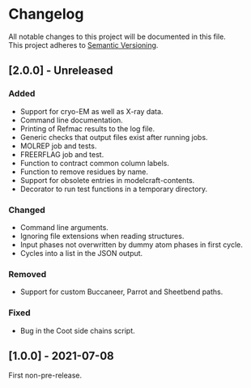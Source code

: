 # Changelog

All notable changes to this project will be documented in this file.  
This project adheres to [Semantic Versioning](https://semver.org).

## [2.0.0] - Unreleased

### Added

- Support for cryo-EM as well as X-ray data.
- Command line documentation.
- Printing of Refmac results to the log file.
- Generic checks that output files exist after running jobs.
- MOLREP job and tests.
- FREERFLAG job and test.
- Function to contract common column labels.
- Function to remove residues by name.
- Support for obsolete entries in modelcraft-contents.
- Decorator to run test functions in a temporary directory.

### Changed

- Command line arguments.
- Ignoring file extensions when reading structures.
- Input phases not overwritten by dummy atom phases in first cycle.
- Cycles into a list in the JSON output.

### Removed

- Support for custom Buccaneer, Parrot and Sheetbend paths.

### Fixed

- Bug in the Coot side chains script.

## [1.0.0] - 2021-07-08

First non-pre-release.
